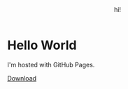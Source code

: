 <!DOCTYPE html>
<html>
    <header>hi!</header>
    <body>
        <h1>Hello World</h1>
        <p>I'm hosted with GitHub Pages.</p>
        <a id="raw-url" href="itms-services://?action=download-manifest&url=https://raw.githubusercontent.com/ejkim-dki/ejkim-dki.github.io/main/manifest.plist">Download</a>
    </body>
</html>
